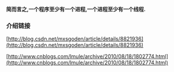 **简而言之,一个程序至少有一个进程,一个进程至少有一个线程.**

### 介绍链接
[http://blog.csdn.net/mxsgoden/article/details/8821936](http://blog.csdn.net/mxsgoden/article/details/8821936)

[http://www.cnblogs.com/lmule/archive/2010/08/18/1802774.html](http://www.cnblogs.com/lmule/archive/2010/08/18/1802774.html)
